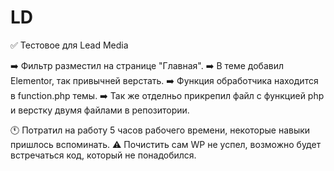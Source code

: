 # LD
✅ Тестовое для Lead Media

➡️ Фильтр разместил на странице "Главная".
➡️ В теме добавил Elementor, так привычней верстать.
➡️ Функция обработчика находится в function.php темы.
➡️ Так же отделньо прикрепил файл с функцией php и верстку двумя файлами в репозитории.

🕚 Потратил на работу 5 часов рабочего времени, некоторые навыки пришлось вспоминать.
⚠️ Почистить сам WP не успел, возможно будет встречаться код, который не понадобился.
